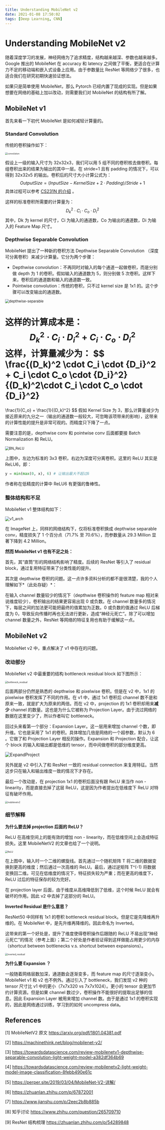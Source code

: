 ```yaml
---
title: Understanding MobileNet v2
date: 2021-01-08 17:50:02
tags: [Deep Learning, CNN]
---
```


# Understanding MobileNet v2

随着深度学习的发展，神经网络为了追求精度，结构越来越深、参数也越来越多。Google 推出的 MobileNet 在 accuracy 和 latency 之间做了平衡，更适合在计算力不足的移动端和嵌入式设备上应用。由于参数量比 ResNet 等网络少了很多，也适合我们在研究初期快速验证想法。

如果只是简单使用 MobileNet，那么 Pytorch 已经内置了现成的实现。但是如果想要在网络的基础上加以改动，则需要我们对 MobileNet 的结构有所了解。

## MobileNet v1

首先来看一下初代 MobileNet 是如何减轻计算量的。

### Standard Convolution

传统的卷积操作如下：

<img src="/img/mobilenetv2/convolution.jpeg" alt="convolution" style="zoom:50%;" />

假设上一级的输入尺寸为 32x32x3，我们可以用 5 组不同的卷积核去做卷积。每组卷积出来的结果为输出的其中一层。在 stride=1 且有 padding 的情况下，可以得到 32x32x5 的输出。卷积后的尺寸大小计算公式为：
$$
OutputSize = (InputSize - KernelSize + 2\cdot Padding)/Stride + 1
$$
具体过程可以参考 [CS231N 的介绍](https://cs231n.github.io/convolutional-networks/) 。

这样的标准卷积所需要的计算量为：
$$
{D_k}^2\cdot C_i \cdot C_o \cdot {D_i}^2
$$
其中，Dk 为 kernel 的尺寸，Ci 为输入的通道数，Co 为输出的通道数，Di 为输入的 Feature Map 尺寸。

### Depthwise Separable Convolution

MobileNet 提出了一种新的卷积方法 Depthwise Separable Convolution （深度可分离卷积）来减少计算量。它分为两个步骤：

- Depthwise convolution：不再同时对输入的每个通道一起做卷积，而是分别做 depth 为 1 的卷积。假如输入的通道数为 5，则分别做 5 次卷积。这样下来，卷积后的通道数和输入的通道数一致。
- Pointwise convolution：传统的卷积，只不过 kernel size 是 1x1 的。这个步骤可以改变输出的通道数。

<img src="/img/mobilenetv2/depthwise-separable.png" alt="depthwise-separable" style="zoom:80%;" />

这样的计算成本是：
$$
{D_k}^2 \cdot C_i \cdot {D_i}^2 + C_i \cdot C_o \cdot {D_i}^2
$$
这样，计算量减少为：
$$
\frac{(D_k)^2 \cdot C_i \cdot {D_i}^2 + C_i \cdot C_o \cdot {D_i}^2}
{(D_k)^2\cdot C_i \cdot C_o \cdot {D_i}^2}
=
\frac{1}{C_o} + \frac{1}{(D_k)^2}
$$
假如 Kernel Size 为 3，那么计算量减少为接近原来的九分之一（输出的通道数一般较大，可忽略该项带来的影响），这带来的计算性能的提升是非常可观的。而精度只下降了一点。

需要注意的是，depthwise conv 和 pointwise conv 后面都要接 Batch Normalization 和 ReLU。

<img src="/img/mobilenetv2/BN_ReLU.png" alt="BN_ReLU" style="zoom:80%;" />

上图中，左边为标准的 3x3 卷积，右边为深度可分离卷积。这里的 ReLU 其实是 ReLU6，即：

```python
y = min(max(0, x), 6) # 让输出最大不超过6
```

作者称在低精度的计算中 ReLU6 有更强的鲁棒性。

### 整体结构和不足

MobileNet v1 整体结构如下：

<img src="/img/mobilenetv2/v1_arch.png" alt="v1_arch" style="zoom:90%;" />

在 ImageNet 上，同样的网络结构下，仅将标准卷积换成 depthwise separable conv，精度损失了 1 个百分点（71.7% 至 70.6%），而参数量从 29.3 Million 显著下降到 4.2 Million。

**然而 MobileNet v1 也有不足之处：**

首先，其“直筒”形的网络结构影响了精度。后续的 ResNet 等引入了 residual block，通过复用特征带来了分类性能的提升。

其次是 depthwise 卷积的问题。这一点许多资料分析的都不是很清楚，我的个人理解如下*（此处存疑）*：

在输入 channel 数量较少的情况下（depthwise 卷积操作的 feature map 相对来说维度较少），卷积输出的结果更容易出现 0 或负数。在 channel 数量多的情况下，每层之间的加法更可能把最终的值累加为正数。0 或负数的值通过 ReLU 后梯度为 0，导致反向传播时再也无法进行更新，造成“神经元死亡”。除了可以增加 channel 数量之外，ResNet 等网络的特征复用也有助于缓解这一点。

## MobileNet v2

MobileNet v2 中，重点解决了 v1 中存在的问题。

### 改动部分

MobileNet v2 中最重要的结构 bottleneck residual block 如下图所示：

<img src="/img/mobilenetv2/bottleneck_residual.png" alt="bottleneck_residual" style="zoom:50%;" />

后面两部分仍然是熟悉的 depthwise 和 pixelwise 卷积。但是在 v2 中，1x1 的 pixelwise 卷积发挥了不同的作用。在 v1 中，通过 1x1 卷积后 channel 数不是和原来一致，就是扩大为原来的两倍。而在 v2 中，projection 的 1x1 卷积却用来**减少** channel 的数量。这也是为什么它被称为 Projection Layer。由于流过网络的数据在这里变少了，所以作者叫它 bottleneck。

回过头来看第一个部分：Expansion Layer。这一层用来增加 channel 个数，即升维。它也是采用了 1x1 的卷积。具体增加几倍是网络的一个超参数，默认为 6 。它做了和 Projection Layer 相反的操作。Expansion 和 Projection 配合，让这个 block 的输入和输出都是低维的 tensor，而中间做卷积的部分维度更高。

![ExpandProject](/img/mobilenetv2/ExpandProject.png)

另外就是 v2 中引入了和 ResNet 一致的 residual connection 来复用特征。当然这步只在输入和输出维度一致的情况下才存在。

最后一个改动是，在 projection 1x1 的卷积后面没有跟 ReLU 来当作 non - linearity，而是直接去掉了这层 ReLU，这是因为作者提出在低维度下 ReLU 对特征有破坏作用。

<img src="/img/mobilenetv2/mobilenetv2.png" alt="mobilenetv2" style="zoom:50%;" />

### 细节解释

**为什么要去掉 projection 后面的 ReLU？**

ReLU 在高维空间上的能有效的增加 non - linearity，而在低维空间上会造成特征损失。这里 MobileNetV2 的文章也给了一个说明。

<img src="/img/mobilenetv2/ReLU.png" alt="ReLU" style="zoom:50%;" />

在上图中，输入时一个二维的螺旋线。首先通过一个随机矩阵 T 将二维的数据变换到更高的维度；然后通过一次高维的 ReLU。最后，通过逆矩阵 T^(-1) 将数据变换回二维。可见在低维度的情况下，特征损失较为严重；而在更高的维度下，ReLU 过后的特征保存的较为完好。

在 projection layer 后面，由于维度从高维降低到了低维，这个时候 ReLU 就会有破坏的作用。因此 v2 中去掉了这部分的 ReLU。

**Inverted Residual 是什么意思？**

ResNet50 中同样有 1x1 的卷积 bottleneck residual block。但是它是先降维再升维的。在 MobileNet 中，是先升维再降维的。因此命名为 Inverted。

这带来的第一个好处是，提升了维度使得卷积操作后跟随的 ReLU 不易出现“神经元死亡”的情况（参考上面）；第二个好处是作者验证得到这样做能占用更少的内存（shortcut between bottlenecks v.s. shortcut between expansions）。

<img src="/img/mobilenetv2/inverted_residual.png" alt="inverted_residual" style="zoom:50%;" />

**为什么要 Expansion ？**

一般随着网络层数加深，通道数会逐渐变多，而 feature map 的尺寸逐渐变小。MobileNet v1 和 v2 也不例外。通过引入了 bottleneck，我们发现 v2 种的 tensor 尺寸比 v1 中的更小（7x7x320 vs 7x7x1024）。更小的 tensor 会更加节约计算资源。但是如果 channel 数过少，卷积操作不能很好的提取出足够的信息。因此 Expansion Layer 被用来增加 channel 数。由于是通过 1x1 的卷积实现的，因此是网络通过训练，学习到的如何 uncompress data。

## References

[1] MobileNetV2 原文 https://arxiv.org/pdf/1801.04381.pdf

[2] https://machinethink.net/blog/mobilenet-v2/

[3] https://towardsdatascience.com/review-mobilenetv1-depthwise-separable-convolution-light-weight-model-a382df364b69

[4] https://towardsdatascience.com/review-mobilenetv2-light-weight-model-image-classification-8febb490e61c

[5] https://perper.site/2019/03/04/MobileNet-V2-详解/

[6] https://zhuanlan.zhihu.com/p/67872001

[7] https://www.jianshu.com/p/2eec2b8b885b

[8] 知乎讨论 https://www.zhihu.com/question/265709710

[9] ResNet 结构梳理 https://zhuanlan.zhihu.com/p/54289848
